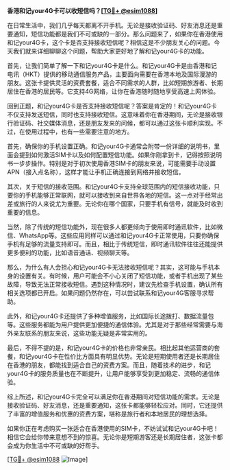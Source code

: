 **香港和记your4G卡可以收短信吗？[[TG💪+ @esim1088](https://t.me/s/esim1088)]**

在日常生活中，我们几乎每天都离不开手机。无论是接收验证码、好友消息还是重要通知，短信功能都是我们不可或缺的一部分。那么问题来了，如果你在香港使用和记your4G卡，这个卡是否支持接收短信呢？相信这是不少朋友关心的问题。今天我们就来详细聊聊这个问题，帮助大家更好地了解和记your4G卡的功能。

首先，让我们简单了解一下和记your4G卡是什么。和记your4G卡是由香港和记电讯（HKT）提供的移动通信服务产品，主要面向需要在香港本地及国际漫游的朋友。这张卡提供灵活的资费套餐，适合不同需求的人群，比如短期旅游者、长期居住在香港的居民等。它支持4G网络，让你在香港随时随地享受高速上网体验。

回到正题，和记your4G卡是否支持接收短信呢？答案是肯定的！和记your4G卡不仅支持发送短信，同时也支持接收短信。这意味着你在香港期间，无论是接收银行验证码、社交媒体消息，还是朋友发来的问候，都可以通过这张卡顺利实现。不过，在使用过程中，也有一些需要注意的地方。

首先，确保你的手机设置正确。和记your4G卡通常会附带一份详细的说明书，里面会提到如何激活SIM卡以及如何配置短信功能。如果你刚拿到卡，记得按照说明书一步步操作。特别是对于初次使用香港SIM卡的朋友来说，可能需要手动设置APN（接入点名称），这样才能让手机正确连接到网络并接收短信。

其次，关于短信的接收范围。和记your4G卡支持全球范围内的短信接收功能，只要你的手机能够正常联网，就可以接收到来自世界各地的短信。这一点对于经常出差或旅行的人来说尤为重要。无论你在哪个国家，只要手机有信号，就能及时收到重要的信息。

当然，除了传统的短信功能外，现在很多人都更倾向于使用即时通讯软件，比如微信、WhatsApp等。这些应用同样可以通过和记your4G卡正常使用，只要你确保手机有足够的流量支持即可。而且，相比于传统短信，即时通讯软件往往还能提供更多便利的功能，比如语音通话、视频聊天等。

那么，为什么有人会担心和记your4G卡无法接收短信呢？其实，这可能与手机本身的设置有关。有时候，用户可能会不小心关闭了短信功能，或者手机出现了某些故障，导致无法正常接收短信。遇到这种情况时，建议先检查手机设置，确认所有相关选项都已开启。如果问题仍然存在，可以尝试联系和记your4G客服寻求帮助。

此外，和记your4G卡还提供了多种增值服务，比如国际长途拨打、数据流量包等。这些服务都能为用户提供更加便捷的通信体验。尤其是对于那些经常需要与海外亲友联系的朋友来说，这些功能无疑是非常实用的。

最后，不得不提的是，和记your4G卡的价格也非常亲民。相比起其他运营商的套餐，和记your4G卡在性价比方面具有明显优势。无论是短期使用者还是长期居住在香港的朋友，都能找到适合自己的资费方案。而且，随着技术的进步，和记your4G卡的服务质量也在不断提升，让用户能够享受到更加稳定、流畅的通信体验。

综上所述，和记your4G卡完全可以满足你在香港期间对短信功能的需求。无论是接收验证码、好友消息，还是重要通知，这张卡都能够轻松应对。同时，它还提供了丰富的增值服务和优惠的资费方案，堪称是旅行者和本地居民的理想选择。

如果你正在考虑购买一张适合在香港使用的SIM卡，不妨试试和记your4G卡吧！相信它会给你带来意想不到的惊喜。无论你是短期游客还是长期居住者，这张卡都会成为你生活中不可或缺的好帮手。

[[TG💪+ @esim1088](https://t.me/s/esim1088) ![Image](https://i.postimg.cc/4NQfJmqS/Snipaste-2025-05-13-00-14-12.png)]